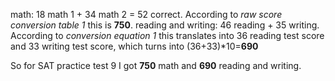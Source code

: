 math: 18 math 1 + 34 math 2 = 52 correct. According to *raw score conversion table 1* this is **750**.
reading and writing: 46 reading + 35 writing. According to *conversion equation 1* this translates into 36 reading test score and 33 writing test score, which turns into (36+33)*10=**690**

So for SAT practice test 9 I got **750** math and **690** reading and writing.